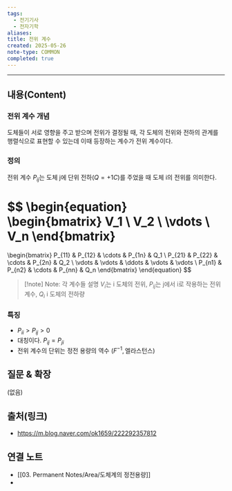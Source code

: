 ```yaml
---
tags:
  - 전기기사
  - 전자기학
aliases: 
title: 전위 계수
created: 2025-05-26
note-type: COMMON
completed: true
---
```


----
## 내용(Content)
### 전위 계수 개념
도체들이 서로 영향을 주고 받으며 전위가 결정될 때, 각 도체의 전위와 전하의 관계를 행렬식으로 표현할 수 있는데 이때 등장하는 계수가 전위 계수이다.


### 정의
전위 계수 $P_{ij}$는 도체 j에 단위 전하$(Q = +1C)$를 주었을 때 도체 i의 전위를 의미한다.

$$
\begin{equation}
\begin{bmatrix}
V_1 \\
V_2 \\
\vdots \\
V_n
\end{bmatrix}
=
\begin{bmatrix}
P_{11} & P_{12} & \cdots & P_{1n} & Q_1 \\
P_{21} & P_{22} & \cdots & P_{2n} & Q_2 \\
\vdots & \vdots & \ddots & \vdots & \vdots \\
P_{n1} & P_{n2} & \cdots & P_{nn} & Q_n
\end{bmatrix}
\end{equation}
$$

>[!note] Note: 각 계수들 설명
> $V_{i}$는 i 도체의 전위, $P_{ij}$는 j에서 i로 작용하는 전위 계수, $Q_{i}$ i 도체의 전하량

### 특징
- $P_{ii} > P_{ij} > 0$
- 대칭이다. $P_{ij} = P_{ji}$
- 전위 계수의 단위는 정전 용량의 역수 $(F^{-1}, \text{엘라스턴스})$

## 질문 & 확장

(없음)

## 출처(링크)
- https://m.blog.naver.com/ok1659/222292357812

## 연결 노트
- [[03. Permanent Notes/Area/도체계의 정전용량]]
- 








